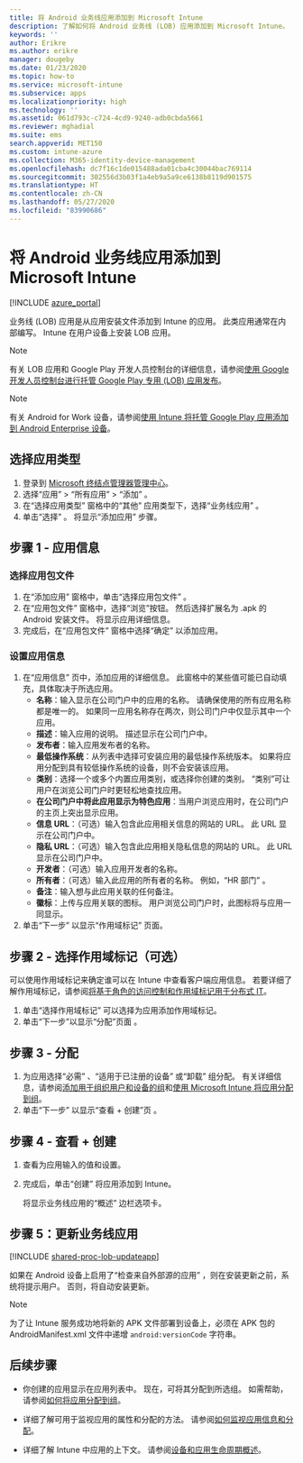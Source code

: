 ```yaml
---
title: 将 Android 业务线应用添加到 Microsoft Intune
description: 了解如何将 Android 业务线 (LOB) 应用添加到 Microsoft Intune。
keywords: ''
author: Erikre
ms.author: erikre
manager: dougeby
ms.date: 01/23/2020
ms.topic: how-to
ms.service: microsoft-intune
ms.subservice: apps
ms.localizationpriority: high
ms.technology: ''
ms.assetid: 061d793c-c724-4cd9-9240-adb0cbda5661
ms.reviewer: mghadial
ms.suite: ems
search.appverid: MET150
ms.custom: intune-azure
ms.collection: M365-identity-device-management
ms.openlocfilehash: dc7f16c1de015488ada01cba4c30044bac769114
ms.sourcegitcommit: 302556d3b03f1a4eb9a5a9ce6138b8119d901575
ms.translationtype: HT
ms.contentlocale: zh-CN
ms.lasthandoff: 05/27/2020
ms.locfileid: "83990686"
---
```

# <a name="add-an-android-line-of-business-app-to-microsoft-intune"></a>将 Android 业务线应用添加到 Microsoft Intune

[!INCLUDE [azure_portal](../includes/azure_portal.md)]

业务线 (LOB) 应用是从应用安装文件添加到 Intune 的应用。 此类应用通常在内部编写。 Intune 在用户设备上安装 LOB 应用。 

> [!Note]
> 有关 LOB 应用和 Google Play 开发人员控制台的详细信息，请参阅[使用 Google 开发人员控制台进行托管 Google Play 专用 (LOB) 应用发布](apps-add-android-for-work.md?#managed-google-play-private-lob-app-publishing-using-the-google-developer-console)。 

> [!Note]
> 有关 Android for Work 设备，请参阅[使用 Intune 将托管 Google Play 应用添加到 Android Enterprise 设备](apps-add-android-for-work.md)。 

## <a name="select-the-app-type"></a>选择应用类型

1. 登录到 [Microsoft 终结点管理器管理中心](https://go.microsoft.com/fwlink/?linkid=2109431)。
2. 选择“应用”   > “所有应用”   > “添加”  。
3. 在“选择应用类型”  窗格中的“其他”  应用类型下，选择“业务线应用”  。
4. 单击“选择”  。 将显示“添加应用”  步骤。

## <a name="step-1---app-information"></a>步骤 1 - 应用信息

### <a name="select-the-app-package-file"></a>选择应用包文件

1. 在“添加应用”  窗格中，单击“选择应用包文件”  。 
2. 在“应用包文件”  窗格中，选择“浏览”按钮。 然后选择扩展名为 .apk  的 Android 安装文件。
   将显示应用详细信息。
3. 完成后，在“应用包文件”  窗格中选择“确定”  以添加应用。

### <a name="set-app-information"></a>设置应用信息

1. 在“应用信息”  页中，添加应用的详细信息。 此窗格中的某些值可能已自动填充，具体取决于所选应用。
    - **名称**：输入显示在公司门户中的应用的名称。 请确保使用的所有应用名称都是唯一的。 如果同一应用名称存在两次，则公司门户中仅显示其中一个应用。
    - **描述**：输入应用的说明。 描述显示在公司门户中。
    - **发布者**：输入应用发布者的名称。
    - **最低操作系统**：从列表中选择可安装应用的最低操作系统版本。 如果将应用分配到具有较低操作系统的设备，则不会安装该应用。
    - **类别**：选择一个或多个内置应用类别，或选择你创建的类别。 “类别”可让用户在浏览公司门户时更轻松地查找应用。
    - **在公司门户中将此应用显示为特色应用**：当用户浏览应用时，在公司门户的主页上突出显示应用。
    - **信息 URL**：（可选）输入包含此应用相关信息的网站的 URL。 此 URL 显示在公司门户中。
    - **隐私 URL**：（可选）输入包含此应用相关隐私信息的网站的 URL。 此 URL 显示在公司门户中。
    - **开发者**：（可选）输入应用开发者的名称。
    - **所有者**：（可选）输入此应用的所有者的名称。 例如，“HR 部门”  。
    - **备注**：输入想与此应用关联的任何备注。
    - **徽标**：上传与应用关联的图标。 用户浏览公司门户时，此图标将与应用一同显示。
2. 单击“下一步”  以显示“作用域标记”  页面。

## <a name="step-2---select-scope-tags-optional"></a>步骤 2 - 选择作用域标记（可选）
可以使用作用域标记来确定谁可以在 Intune 中查看客户端应用信息。 若要详细了解作用域标记，请参阅[将基于角色的访问控制和作用域标记用于分布式 IT](../fundamentals/scope-tags.md)。

1. 单击“选择作用域标记”  可以选择为应用添加作用域标记。
2. 单击“下一步”以显示“分配”页面   。

## <a name="step-3---assignments"></a>步骤 3 - 分配

1. 为应用选择“必需”  、“适用于已注册的设备”  或“卸载”  组分配。 有关详细信息，请参阅[添加用于组织用户和设备的组](../fundamentals/groups-add.md)和[使用 Microsoft Intune 将应用分配到组](apps-deploy.md)。
2. 单击“下一步”  以显示“查看 + 创建”页  。

## <a name="step-4---review--create"></a>步骤 4 - 查看 + 创建

1. 查看为应用输入的值和设置。
2. 完成后，单击“创建”  将应用添加到 Intune。

    将显示业务线应用的“概述”  边栏选项卡。

## <a name="step-5-update-a-line-of-business-app"></a>步骤 5：更新业务线应用

[!INCLUDE [shared-proc-lob-updateapp](../includes/shared-proc-lob-updateapp.md)]

如果在 Android 设备上启用了“检查来自外部源的应用”  ，则在安装更新之前，系统将提示用户。 否则，将自动安装更新。

> [!Note]
> 为了让 Intune 服务成功地将新的 APK 文件部署到设备上，必须在 APK 包的 AndroidManifest.xml 文件中递增 `android:versionCode` 字符串。

## <a name="next-steps"></a>后续步骤

- 你创建的应用显示在应用列表中。 现在，可将其分配到所选组。 如需帮助，请参阅[如何将应用分配到组](apps-deploy.md)。

- 详细了解可用于监视应用的属性和分配的方法。 请参阅[如何监视应用信息和分配](apps-monitor.md)。

- 详细了解 Intune 中应用的上下文。 请参阅[设备和应用生命周期概述](../fundamentals/device-lifecycle.md)。
